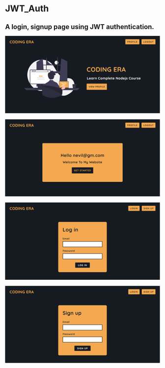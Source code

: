 # JWT_Auth
## A login, signup page using JWT authentication.

<img src="Readme_Images/1.png" />
&nbsp;
<img src="Readme_Images/2.png" />
&nbsp;
<img src="Readme_Images/3.png" />
&nbsp;
<img src="Readme_Images/4.png" />
